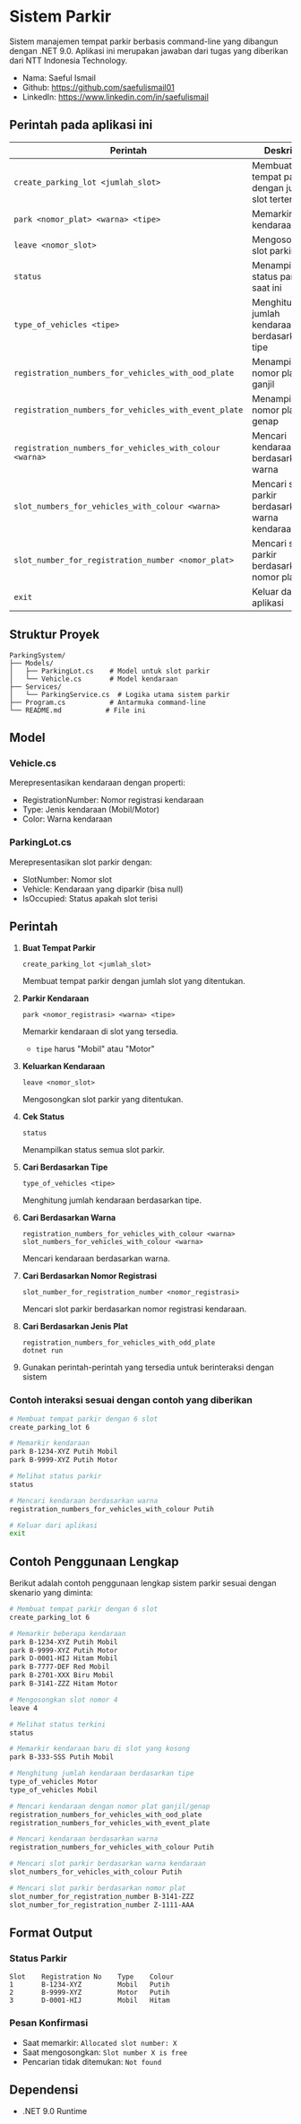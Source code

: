 # Sistem Parkir

Sistem manajemen tempat parkir berbasis command-line yang dibangun dengan .NET 9.0. Aplikasi ini merupakan jawaban dari tugas yang diberikan dari NTT Indonesia Technology.
- Nama: Saeful Ismail
- Github: https://github.com/saefulismail01
- LinkedIn: https://www.linkedin.com/in/saefulismail

## Perintah pada aplikasi ini

| Perintah | Deskripsi | Contoh |
|----------|-----------|--------|
| `create_parking_lot <jumlah_slot>` | Membuat tempat parkir dengan jumlah slot tertentu | `create_parking_lot 6` |
| `park <nomor_plat> <warna> <tipe>` | Memarkir kendaraan | `park B-1234-XYZ Putih Mobil` |
| `leave <nomor_slot>` | Mengosongkan slot parkir | `leave 4` |
| `status` | Menampilkan status parkir saat ini | `status` |
| `type_of_vehicles <tipe>` | Menghitung jumlah kendaraan berdasarkan tipe | `type_of_vehicles Motor` |
| `registration_numbers_for_vehicles_with_ood_plate` | Menampilkan nomor plat ganjil | `registration_numbers_for_vehicles_with_ood_plate` |
| `registration_numbers_for_vehicles_with_event_plate` | Menampilkan nomor plat genap | `registration_numbers_for_vehicles_with_event_plate` |
| `registration_numbers_for_vehicles_with_colour <warna>` | Mencari kendaraan berdasarkan warna | `registration_numbers_for_vehicles_with_colour Putih` |
| `slot_numbers_for_vehicles_with_colour <warna>` | Mencari slot parkir berdasarkan warna kendaraan | `slot_numbers_for_vehicles_with_colour Putih` |
| `slot_number_for_registration_number <nomor_plat>` | Mencari slot parkir berdasarkan nomor plat | `slot_number_for_registration_number B-1234-XYZ` |
| `exit` | Keluar dari aplikasi | `exit` |

## Struktur Proyek

```
ParkingSystem/
├── Models/
│   ├── ParkingLot.cs    # Model untuk slot parkir
│   └── Vehicle.cs       # Model kendaraan
├── Services/
│   └── ParkingService.cs  # Logika utama sistem parkir
├── Program.cs           # Antarmuka command-line
└── README.md           # File ini
```

## Model

### Vehicle.cs
Merepresentasikan kendaraan dengan properti:
- RegistrationNumber: Nomor registrasi kendaraan
- Type: Jenis kendaraan (Mobil/Motor)
- Color: Warna kendaraan

### ParkingLot.cs
Merepresentasikan slot parkir dengan:
- SlotNumber: Nomor slot
- Vehicle: Kendaraan yang diparkir (bisa null)
- IsOccupied: Status apakah slot terisi

## Perintah

1. **Buat Tempat Parkir**
   ```
   create_parking_lot <jumlah_slot>
   ```
   Membuat tempat parkir dengan jumlah slot yang ditentukan.

2. **Parkir Kendaraan**
   ```
   park <nomor_registrasi> <warna> <tipe>
   ```
   Memarkir kendaraan di slot yang tersedia.
   - `tipe` harus "Mobil" atau "Motor"

3. **Keluarkan Kendaraan**
   ```
   leave <nomor_slot>
   ```
   Mengosongkan slot parkir yang ditentukan.

4. **Cek Status**
   ```
   status
   ```
   Menampilkan status semua slot parkir.

5. **Cari Berdasarkan Tipe**
   ```
   type_of_vehicles <tipe>
   ```
   Menghitung jumlah kendaraan berdasarkan tipe.

6. **Cari Berdasarkan Warna**
   ```
   registration_numbers_for_vehicles_with_colour <warna>
   slot_numbers_for_vehicles_with_colour <warna>
   ```
   Mencari kendaraan berdasarkan warna.

7. **Cari Berdasarkan Nomor Registrasi**
   ```
   slot_number_for_registration_number <nomor_registrasi>
   ```
   Mencari slot parkir berdasarkan nomor registrasi kendaraan.

8. **Cari Berdasarkan Jenis Plat**
   ```
   registration_numbers_for_vehicles_with_odd_plate
   dotnet run
   ```

3. Gunakan perintah-perintah yang tersedia untuk berinteraksi dengan sistem

### Contoh interaksi sesuai dengan contoh yang diberikan

```bash
# Membuat tempat parkir dengan 6 slot
create_parking_lot 6

# Memarkir kendaraan
park B-1234-XYZ Putih Mobil
park B-9999-XYZ Putih Motor

# Melihat status parkir
status

# Mencari kendaraan berdasarkan warna
registration_numbers_for_vehicles_with_colour Putih

# Keluar dari aplikasi
exit
```

## Contoh Penggunaan Lengkap

Berikut adalah contoh penggunaan lengkap sistem parkir sesuai dengan skenario yang diminta:

```bash
# Membuat tempat parkir dengan 6 slot
create_parking_lot 6

# Memarkir beberapa kendaraan
park B-1234-XYZ Putih Mobil
park B-9999-XYZ Putih Motor
park D-0001-HIJ Hitam Mobil
park B-7777-DEF Red Mobil
park B-2701-XXX Biru Mobil
park B-3141-ZZZ Hitam Motor

# Mengosongkan slot nomor 4
leave 4

# Melihat status terkini
status

# Memarkir kendaraan baru di slot yang kosong
park B-333-SSS Putih Mobil

# Menghitung jumlah kendaraan berdasarkan tipe
type_of_vehicles Motor
type_of_vehicles Mobil

# Mencari kendaraan dengan nomor plat ganjil/genap
registration_numbers_for_vehicles_with_ood_plate
registration_numbers_for_vehicles_with_event_plate

# Mencari kendaraan berdasarkan warna
registration_numbers_for_vehicles_with_colour Putih

# Mencari slot parkir berdasarkan warna kendaraan
slot_numbers_for_vehicles_with_colour Putih

# Mencari slot parkir berdasarkan nomor plat
slot_number_for_registration_number B-3141-ZZZ
slot_number_for_registration_number Z-1111-AAA
```

## Format Output

### Status Parkir
```
Slot    Registration No    Type    Colour
1       B-1234-XYZ         Mobil   Putih
2       B-9999-XYZ         Motor   Putih
3       D-0001-HIJ         Mobil   Hitam
```

### Pesan Konfirmasi
- Saat memarkir: `Allocated slot number: X`
- Saat mengosongkan: `Slot number X is free`
- Pencarian tidak ditemukan: `Not found`


## Dependensi

- .NET 9.0 Runtime